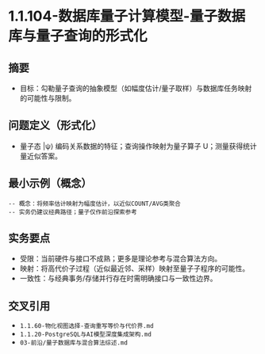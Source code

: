 ﻿# 1.1.104-数据库量子计算模型-量子数据库与量子查询的形式化

## 摘要

- 目标：勾勒量子查询的抽象模型（如幅度估计/量子取样）与数据库任务映射的可能性与限制。

## 问题定义（形式化）

- 量子态 |ψ⟩ 编码关系数据的特征；查询操作映射为量子算子 U；测量获得统计量近似答案。

## 最小示例（概念）

```text
-- 概念：将频率估计映射为幅度估计，以近似COUNT/AVG类聚合
-- 实务仍建议经典路径；量子仅作前沿探索参考
```

## 实务要点

- 受限：当前硬件与接口不成熟；更多是理论参考与混合算法方向。
- 映射：将高代价子过程（近似最近邻、采样）映射至量子子程序的可能性。
- 一致性：与经典事务/存储并行存在时需明确接口与一致性边界。

## 交叉引用

- `1.1.60-物化视图选择-查询重写等价与代价界.md`
- `1.1.20-PostgreSQL与AI模型深度集成架构.md`
- `03-前沿/量子数据库与混合算法综述.md`
